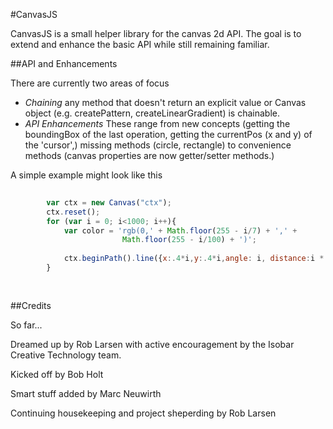#CanvasJS


CanvasJS is a small helper library for the canvas 2d API. The goal is to extend and enhance the basic API while still remaining familiar. 

##API and Enhancements

There are currently two areas of focus

* _Chaining_ any method that doesn't return an explicit value or Canvas object (e.g. createPattern, createLinearGradient) is chainable. 
* _API Enhancements_ These range from new concepts (getting the boundingBox of the last operation, getting the currentPos (x and y) of the 'cursor',) missing methods (circle, rectangle) to convenience methods (canvas properties are now getter/setter methods.)

A simple example might look like this

```javascript
   
        var ctx = new Canvas("ctx"); 
        ctx.reset();
        for (var i = 0; i<1000; i++){
            var color = 'rgb(0,' + Math.floor(255 - i/7) + ',' +   
                         Math.floor(255 - i/100) + ')';  
            
            ctx.beginPath().line({x:.4*i,y:.4*i,angle: i, distance:i * .40 }).strokeStyle(color).stroke();
        }
        
   
```    
##Credits

So far...

Dreamed up by Rob Larsen with active encouragement by the Isobar Creative Technology team. 

Kicked off by Bob Holt

Smart stuff added by Marc Neuwirth

Continuing housekeeping and project sheperding by Rob Larsen